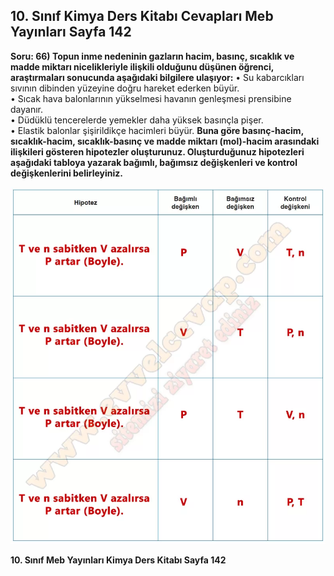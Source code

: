 ## 10. Sınıf Kimya Ders Kitabı Cevapları Meb Yayınları Sayfa 142

**Soru: 66) Topun inme nedeninin gazların hacim, basınç, sıcaklık ve madde miktarı nicelikleriyle ilişkili olduğunu düşünen öğrenci, araştırmaları sonucunda aşağıdaki bilgilere ulaşıyor:** • Su kabarcıkları sıvının dibinden yüzeyine doğru hareket ederken büyür.  
 • Sıcak hava balonlarının yükselmesi havanın genleşmesi prensibine dayanır.  
 • Düdüklü tencerelerde yemekler daha yüksek basınçla pişer.  
 • Elastik balonlar şişirildikçe hacimleri büyür. **Buna göre basınç-hacim, sıcaklık-hacim, sıcaklık-basınç ve madde miktarı (mol)-hacim arasındaki ilişkileri gösteren hipotezler oluşturunuz. Oluşturduğunuz hipotezleri aşağıdaki tabloya yazarak bağımlı, bağımsız değişkenleri ve kontrol değişkenlerini belirleyiniz.**

![](./image1.webp)

**10. Sınıf Meb Yayınları Kimya Ders Kitabı Sayfa 142**